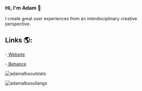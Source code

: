 ### Hi, I'm Adam 👋

I create great user experiences from an interdisciplinary creative perspective.

## Links 🌎:
-<a href="https://www.adamalbsoul.app/"> Website</a>

-<a href="https://www.behance.net/adamalbsoul/"> Behance</a>


<p><img align="center" src="https://github-readme-stats.vercel.app/api?username=adamalbsoul&hide=contribs,issues&include_all_commits=true&count_private=true&show_icons=true&theme=tokyonight" alt="adamalbsoulstats" /></p>

<p><img align="center" src="https://github-readme-stats.vercel.app/api/top-langs/?username=adamalbsoul&theme=tokyonight&hide=c,objective-c&layout=compact&langs_count=10" alt="adamalbsoullangs" /></p>
